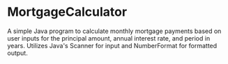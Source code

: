 # MortgageCalculator
A simple Java program to calculate monthly mortgage payments based on user inputs for the principal amount, annual interest rate, and period in years. Utilizes Java's Scanner for input and NumberFormat for formatted output.
